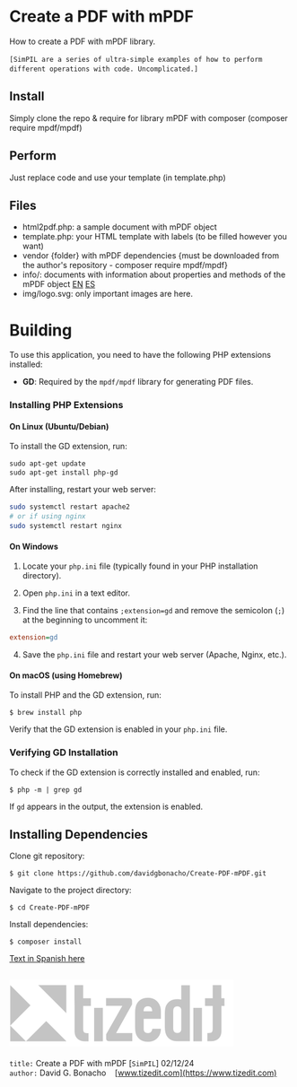 
# Create a PDF with mPDF 
How to create a PDF with mPDF library.

`[SimPIL are a series of ultra-simple examples of how to perform different operations with code. Uncomplicated.]`

## Install
Simply clone the repo & require for library mPDF with composer (composer require mpdf/mpdf) 

## Perform
Just replace code and use your template (in template.php)

## Files

- html2pdf.php: a sample document with mPDF object
- template.php: your HTML template with labels (to be filled however you want)
- vendor {folder} with mPDF dependencies {must be downloaded from the author's repository - composer require mpdf/mpdf}
- info/: documents with information about properties and methods of the mPDF object [EN](info/mPDF-methods-properties.md) [ES](info/mPDF-métodos-propiedades.md)
- img/logo.svg: only important images are here.

# Building

To use this application, you need to have the following PHP extensions installed:

- **GD**: Required by the `mpdf/mpdf` library for generating PDF files.

### Installing PHP Extensions

#### On Linux (Ubuntu/Debian)

To install the GD extension, run:

    sudo apt-get update
    sudo apt-get install php-gd


After installing, restart your web server:

```sh
sudo systemctl restart apache2
# or if using nginx
sudo systemctl restart nginx

```
#### On Windows 
 
1. Locate your `php.ini` file (typically found in your PHP installation directory).
 
2. Open `php.ini` in a text editor.
 
3. Find the line that contains `;extension=gd` and remove the semicolon (`;`) at the beginning to uncomment it:

```ini
extension=gd
```
 
4. Save the `php.ini` file and restart your web server (Apache, Nginx, etc.).

#### On macOS (using Homebrew) 

To install PHP and the GD extension, run:

    $ brew install php

Verify that the GD extension is enabled in your `php.ini` file.

### Verifying GD Installation 

To check if the GD extension is correctly installed and enabled, run:

    $ php -m | grep gd

If `gd` appears in the output, the extension is enabled.

## Installing Dependencies 

Clone git repository:

    $ git clone https://github.com/davidgbonacho/Create-PDF-mPDF.git

Navigate to the project directory:

    $ cd Create-PDF-mPDF

Install dependencies:
    
    $ composer install


[Text in Spanish here](README_ES.MD)


![](img/logo.svg)
---
`title:` Create a PDF with mPDF [`SimPIL`] 02/12/24\
`author:` David G. Bonacho &nbsp;&nbsp;  [www.tizedit.com](https://www.tizedit.com)

